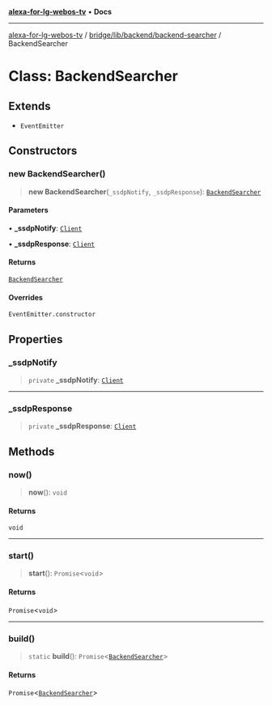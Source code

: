 [**alexa-for-lg-webos-tv**](../../../../../README.md) • **Docs**

***

[alexa-for-lg-webos-tv](../../../../../modules.md) / [bridge/lib/backend/backend-searcher](../README.md) / BackendSearcher

# Class: BackendSearcher

## Extends

- `EventEmitter`

## Constructors

### new BackendSearcher()

> **new BackendSearcher**(`_ssdpNotify`, `_ssdpResponse`): [`BackendSearcher`](BackendSearcher.md)

#### Parameters

• **\_ssdpNotify**: [`Client`](../../../../types/node-ssdp/classes/Client.md)

• **\_ssdpResponse**: [`Client`](../../../../types/node-ssdp/classes/Client.md)

#### Returns

[`BackendSearcher`](BackendSearcher.md)

#### Overrides

`EventEmitter.constructor`

## Properties

### \_ssdpNotify

> `private` **\_ssdpNotify**: [`Client`](../../../../types/node-ssdp/classes/Client.md)

***

### \_ssdpResponse

> `private` **\_ssdpResponse**: [`Client`](../../../../types/node-ssdp/classes/Client.md)

## Methods

### now()

> **now**(): `void`

#### Returns

`void`

***

### start()

> **start**(): `Promise`\<`void`\>

#### Returns

`Promise`\<`void`\>

***

### build()

> `static` **build**(): `Promise`\<[`BackendSearcher`](BackendSearcher.md)\>

#### Returns

`Promise`\<[`BackendSearcher`](BackendSearcher.md)\>
